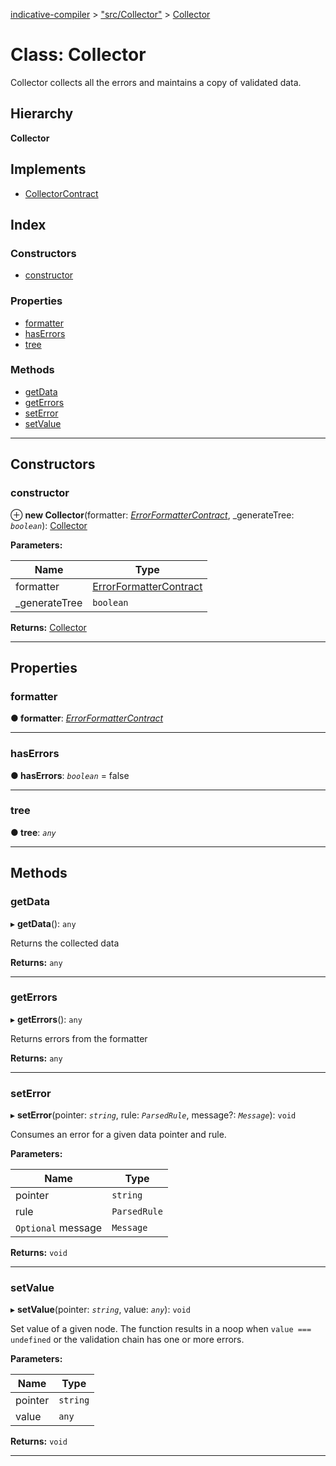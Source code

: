 [indicative-compiler](../README.md) > ["src/Collector"](../modules/_src_collector_.md) > [Collector](../classes/_src_collector_.collector.md)

# Class: Collector

Collector collects all the errors and maintains a copy of validated data.

## Hierarchy

**Collector**

## Implements

* [CollectorContract](../interfaces/_src_contracts_.collectorcontract.md)

## Index

### Constructors

* [constructor](_src_collector_.collector.md#constructor)

### Properties

* [formatter](_src_collector_.collector.md#formatter)
* [hasErrors](_src_collector_.collector.md#haserrors)
* [tree](_src_collector_.collector.md#tree)

### Methods

* [getData](_src_collector_.collector.md#getdata)
* [getErrors](_src_collector_.collector.md#geterrors)
* [setError](_src_collector_.collector.md#seterror)
* [setValue](_src_collector_.collector.md#setvalue)

---

## Constructors

<a id="constructor"></a>

###  constructor

⊕ **new Collector**(formatter: *[ErrorFormatterContract](../interfaces/_src_contracts_.errorformattercontract.md)*, _generateTree: *`boolean`*): [Collector](_src_collector_.collector.md)

**Parameters:**

| Name | Type |
| ------ | ------ |
| formatter | [ErrorFormatterContract](../interfaces/_src_contracts_.errorformattercontract.md) |
| _generateTree | `boolean` |

**Returns:** [Collector](_src_collector_.collector.md)

___

## Properties

<a id="formatter"></a>

###  formatter

**● formatter**: *[ErrorFormatterContract](../interfaces/_src_contracts_.errorformattercontract.md)*

___
<a id="haserrors"></a>

###  hasErrors

**● hasErrors**: *`boolean`* = false

___
<a id="tree"></a>

###  tree

**● tree**: *`any`*

___

## Methods

<a id="getdata"></a>

###  getData

▸ **getData**(): `any`

Returns the collected data

**Returns:** `any`

___
<a id="geterrors"></a>

###  getErrors

▸ **getErrors**(): `any`

Returns errors from the formatter

**Returns:** `any`

___
<a id="seterror"></a>

###  setError

▸ **setError**(pointer: *`string`*, rule: *`ParsedRule`*, message?: *`Message`*): `void`

Consumes an error for a given data pointer and rule.

**Parameters:**

| Name | Type |
| ------ | ------ |
| pointer | `string` |
| rule | `ParsedRule` |
| `Optional` message | `Message` |

**Returns:** `void`

___
<a id="setvalue"></a>

###  setValue

▸ **setValue**(pointer: *`string`*, value: *`any`*): `void`

Set value of a given node. The function results in a noop when `value === undefined` or the validation chain has one or more errors.

**Parameters:**

| Name | Type |
| ------ | ------ |
| pointer | `string` |
| value | `any` |

**Returns:** `void`

___

